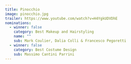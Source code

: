 ```yaml
---
title: Pinocchio
image: pinocchio.jpg
trailer: https://www.youtube.com/watch?v=H4YgkUDVDhE
nominations:
  - winner: false
    category: Best Makeup and Hairstyling
    name: ""
    sub: Mark Coulier, Dalia Colli & Francesco Pegoretti
  - winner: false
    category: Best Costume Design
    sub: Massimo Cantini Parrini
---
```

